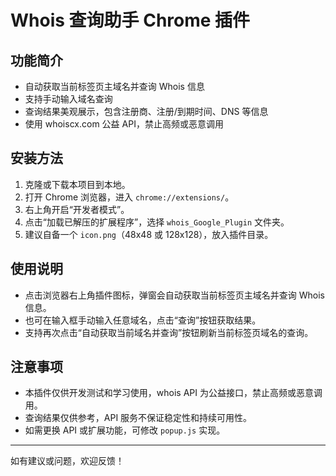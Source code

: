 # Whois 查询助手 Chrome 插件

## 功能简介
- 自动获取当前标签页主域名并查询 Whois 信息
- 支持手动输入域名查询
- 查询结果美观展示，包含注册商、注册/到期时间、DNS 等信息
- 使用 whoiscx.com 公益 API，禁止高频或恶意调用

## 安装方法
1. 克隆或下载本项目到本地。
2. 打开 Chrome 浏览器，进入 `chrome://extensions/`。
3. 右上角开启“开发者模式”。
4. 点击“加载已解压的扩展程序”，选择 `whois_Google_Plugin` 文件夹。
5. 建议自备一个 `icon.png`（48x48 或 128x128），放入插件目录。

## 使用说明
- 点击浏览器右上角插件图标，弹窗会自动获取当前标签页主域名并查询 Whois 信息。
- 也可在输入框手动输入任意域名，点击“查询”按钮获取结果。
- 支持再次点击“自动获取当前域名并查询”按钮刷新当前标签页域名的查询。

## 注意事项
- 本插件仅供开发测试和学习使用，whois API 为公益接口，禁止高频或恶意调用。
- 查询结果仅供参考，API 服务不保证稳定性和持续可用性。
- 如需更换 API 或扩展功能，可修改 `popup.js` 实现。

---

如有建议或问题，欢迎反馈！ 